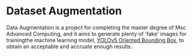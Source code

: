 # Dataset Augmentation

Data Augmentation is a project for completing the master degree of Msc Advanced Computing, 
and it aims to generate plenty of 'fake' images for trainingthe machine learning model, 
[YOLOv5 Oriented Bounding Box](https://github.com/hukaixuan19970627/yolov5_obb), 
to obtain an acceptable and accruate enough results.
